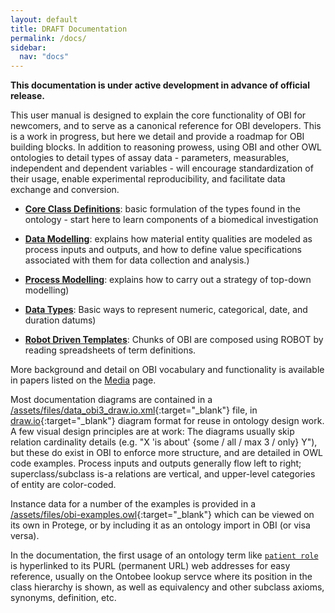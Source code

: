 ```yaml
---
layout: default
title: DRAFT Documentation
permalink: /docs/
sidebar:
  nav: "docs"
---
```


[//]: # (Please put comments like this one into the text to communicate with other OBI-ers)
**This documentation is under active development in advance of official release.**

This user manual is designed to explain the core functionality of OBI for newcomers, and to serve as a canonical reference for OBI developers. This is a work in progress, but here we detail and provide a roadmap for OBI building blocks.  In addition to reasoning prowess, using OBI and other OWL ontologies to detail types of assay data - parameters, measurables, independent and dependent variables - will encourage standardization of their usage, enable experimental reproducibility, and facilitate data exchange and conversion.

* **[Core Class Definitions](/docs/core-classes/)**: basic formulation of the types found in the ontology - start here to learn components of a biomedical investigation

* **[Data Modelling](/docs/data-intro/)**: explains how material entity qualities are modeled as process inputs and outputs, and how to define value specifications associated with them for data collection and analysis.)

* **[Process Modelling](/docs/process-intro/)**: explains how to carry out a strategy of top-down modelling)

* **[Data Types](/docs/data-types/)**: Basic ways to represent numeric, categorical, date, and duration datums)

* **[Robot Driven Templates](/docs/robot-intro)**: Chunks of OBI are composed using ROBOT by reading spreadsheets of term definitions.

<!-- 
* **Extended Class Definitions** (working models for specific subdomains and specializations of OBI beyond the core classes) 
* **Example Use Cases** (how we describe specific use cases with OBI) 
* **Implementation and Development Notes** (how we develop, extend and implement the ontology)
* **Community** (Description of the OBI development community. Who were are and what our goals are for this work)

-->

More background and detail on OBI vocabulary and functionality is available in papers listed on the [Media](/media/) page.

Most documentation diagrams are contained in a [/assets/files/data_obi3_draw.io.xml](/assets/files/data_obi3_draw.io.xml){:target="_blank"} file, in [draw.io](http://draw.io){:target="_blank"} diagram format for reuse in ontology design work.  A few visual design principles are at work: The diagrams usually skip relation cardinality details (e.g. "X 'is about' {some / all / max 3 / only} Y"), but these do exist in OBI to enforce more structure, and are detailed in OWL code examples.  Process inputs and outputs generally flow left to right; superclass/subclass is-a relations are vertical, and upper-level categories of entity are color-coded.

Instance data for a number of the examples is provided in a [/assets/files/obi-examples.owl](/assets/files/obi-examples.owl){:target="_blank"} which can be viewed on its own in Protege, or by including it as an ontology import in OBI (or visa versa).

In the documentation, the first usage of an ontology term like [`patient role`](http://purl.obolibrary.org/obo/OBI_0000093) is hyperlinked to its PURL (permanent URL) web addresses for easy reference, usually on the Ontobee lookup servce where its position in the class hierarchy is shown, as well as equivalency and other subclass axioms, synonyms, definition, etc.


